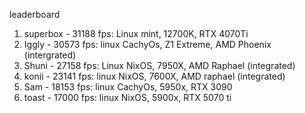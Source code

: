 leaderboard

1. superbox - 31188 fps: Linux mint,    12700K,     RTX 4070Ti
2. Iggly    - 30573 fps: linux CachyOs, Z1 Extreme, AMD Phoenix (intergrated)
3. Shuni    - 27158 fps: Linux NixOS,   7950X,      AMD Raphael (integrated)
4. konii    - 23141 fps: linux NixOS,   7600X,      AMD raphael (integrated)
5. Sam      - 18153 fps: linux CachyOs, 5950x,      RTX 3090
6. toast    - 17000 fps: linux NixOS,   5900x,      RTX 5070 ti
